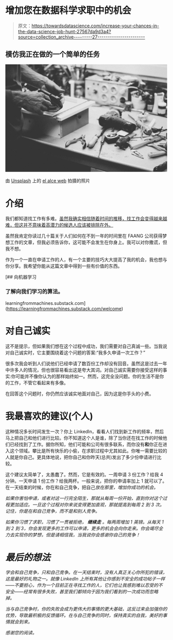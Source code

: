 # 增加您在数据科学求职中的机会

> 原文：<https://towardsdatascience.com/increase-your-chances-in-the-data-science-job-hunt-27567da9d3a4?source=collection_archive---------27----------------------->

## 模仿我正在做的一个简单的任务

![](img/f6929f96d4d2fc221293afc1782749a3.png)

由 [Unsplash](https://unsplash.com?utm_source=medium&utm_medium=referral) 上的 [el alce web](https://unsplash.com/@elalceweb?utm_source=medium&utm_medium=referral) 拍摄的照片

# 介绍

我们都知道找工作有多难。[虽然我确实相信随着时间的推移，找工作会变得越来越难，但这并不意味着高潜力的候选人应该被排除在外。](/it-should-always-be-hard-to-get-a-data-science-job-741749ec706d)

虽然我肯定你读过几十篇关于人们如何在不到一年的时间里在 FAANG 公司获得梦想工作的文章，但我必须告诉你，这可能不会发生在你身上。我可以对你撒谎，但我不想。

作为一个一直在申请工作的人，有一个主要的技巧大大提高了我的机会，我也想与你分享。我希望你能从这篇文章中得到一些有价值的东西。

[](https://learningfrommachines.substack.com/welcome) [## 向机器学习

### 了解向我们学习的算法。

learningfrommachines.substack.com](https://learningfrommachines.substack.com/welcome) 

# 对自己诚实

这不是提示，但如果我们想在这个过程中成功，我们需要对自己真诚一些。当我说对自己诚实时，它主要围绕着这个问题的答案:“我多久申请一次工作？”

很多次我会听到人们说他们已经申请了数百份工作却没有回音。虽然这是过去一年中许多人的情况，但也很容易看出这是夸大其词。对自己诚实需要你接受这样的事实:你可能并不像你认为的那样始终如一。然而，这完全没问题。你的生活不是你的工作，不管它看起来有多像。

在回答这个问题时，你仍然应该诚实地面对自己，因为这是你手头的小费。

# 我最喜欢的建议(个人)

这种情况多长时间发生一次？你上 LinkedIn，看看人们找到新工作的频率，然后马上把自己和他们进行比较。你不知道这个人是谁，除了当你还在找工作的时候他们已经找到了工作。据你所知，他们可能和公司有很多联系，而你没有**和**你正在进入这个领域。攀比是所有快乐的小偷，在求职过程中尤其如此。你唯一需要比较的人就是你自己。更具体地说，把你自己和你昨天(总共)发出了多少份申请进行比较。

这个建议太简单了，太愚蠢了。然而，它是有效的。一周申请 3 份工作？给我 4 分钟。一天申请 1 份工作？给我两杯。一般来说，把你的申请率加上 1 就可以了。在一天结束的时候，你在和自己竞争，把自己*放在那里，增加你成功的机会。*

*如果你害怕申请，或者对这一行完全陌生，那就从每周一份开始，直到你对这个过程更加适应。一旦这个过程对你来说变得更加直观，那就提高到每周 2 到 3 次。记住，你是在和自己竞争，而不是和别人竞争。*

*如果你习惯了求职，习惯了一贯被拒绝， ***继续走*** 。每两周增加 1 英镑。从每天 1 到 2 到 3，你会发现更多的工作可以申请，更多的机会会向你走来。你会竭尽全力去实现你的梦想，但是请相信我，当我说你会感谢你自己的竞争！*

# *最后的想法*

*学会和自己竞争，只和自己竞争。在一天结束时，没有人真正关心你所犯的错误，这是最好的礼物之一。就像 LinkedIn 上所有其他让你感到不安全的成功帖子一样——不要担心，作为一个目前正在寻找工作的人，它们也让我感到难以忍受的不安全——经常有很多失败，甚至我们都倾向于因为我们看到的一次成功而忽略掉。*

*当与自己竞争时，你的失败会成为更伟大的事情的更大基础，这反过来会加强你的优势，导致最积极的反馈循环。在与自己竞争的同时，保持真实的自我，美好的事情就会到来。*

*感谢您的阅读。*